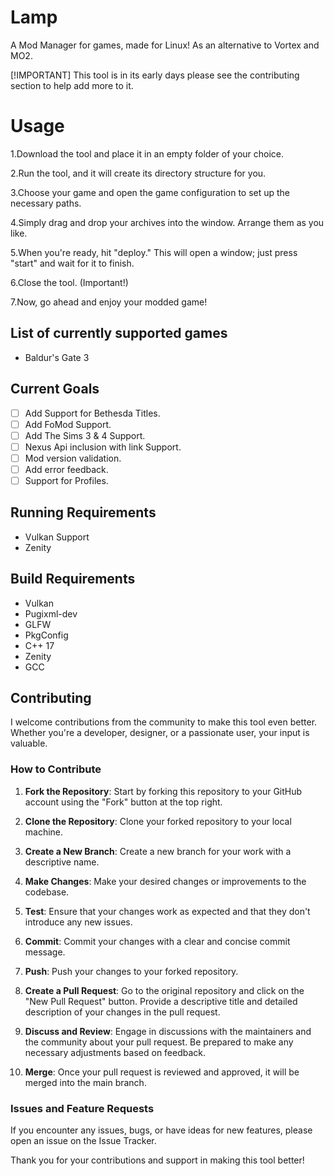 # Lamp
A Mod Manager for games, made for Linux! As an alternative to Vortex and MO2.

[!IMPORTANT]
This tool is in its early days please see the contributing section to help add more to it.

# Usage

1.Download the tool and place it in an empty folder of your choice.

2.Run the tool, and it will create its directory structure for you.

3.Choose your game and open the game configuration to set up the necessary paths.

4.Simply drag and drop your archives into the window. Arrange them as you like.

5.When you're ready, hit "deploy." This will open a window; just press "start" and wait for it to finish.

6.Close the tool. (Important!)

7.Now, go ahead and enjoy your modded game!

## List of currently supported games
- Baldur's Gate 3

## Current Goals
- [ ] Add Support for Bethesda Titles.
- [ ] Add FoMod Support.
- [ ] Add The Sims 3 & 4 Support.
- [ ] Nexus Api inclusion with link Support.
- [ ] Mod version validation.
- [ ] Add error feedback.
- [ ] Support for Profiles.

## Running Requirements
- Vulkan Support
- Zenity

## Build Requirements
- Vulkan
- Pugixml-dev
- GLFW
- PkgConfig
- C++ 17
- Zenity 
- GCC

## Contributing

I welcome contributions from the community to make this tool even better. Whether you're a developer, designer, or a passionate user, your input is valuable.

### How to Contribute

1. **Fork the Repository**: Start by forking this repository to your GitHub account using the "Fork" button at the top right.

2. **Clone the Repository**: Clone your forked repository to your local machine.

3. **Create a New Branch**: Create a new branch for your work with a descriptive name.

4. **Make Changes**: Make your desired changes or improvements to the codebase.

5. **Test**: Ensure that your changes work as expected and that they don't introduce any new issues.

6. **Commit**: Commit your changes with a clear and concise commit message.

7. **Push**: Push your changes to your forked repository.

8. **Create a Pull Request**: Go to the original repository and click on the "New Pull Request" button. Provide a descriptive title and detailed description of your changes in the pull request.

9. **Discuss and Review**: Engage in discussions with the maintainers and the community about your pull request. Be prepared to make any necessary adjustments based on feedback.

10. **Merge**: Once your pull request is reviewed and approved, it will be merged into the main branch.

### Issues and Feature Requests

If you encounter any issues, bugs, or have ideas for new features, please open an issue on the Issue Tracker.

Thank you for your contributions and support in making this tool better!
